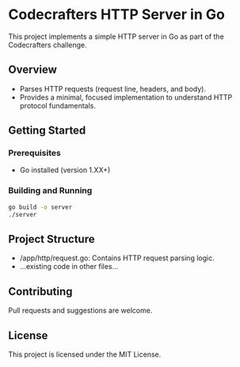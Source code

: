 # Codecrafters HTTP Server in Go
This project implements a simple HTTP server in Go as part of the Codecrafters challenge.

## Overview
- Parses HTTP requests (request line, headers, and body).
- Provides a minimal, focused implementation to understand HTTP protocol fundamentals.

## Getting Started

### Prerequisites
- Go installed (version 1.XX+)

### Building and Running
```bash
go build -o server
./server
```

## Project Structure
- /app/http/request.go: Contains HTTP request parsing logic.
- ...existing code in other files...

## Contributing
Pull requests and suggestions are welcome.

## License
This project is licensed under the MIT License.
